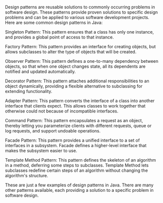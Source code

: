 Design patterns are reusable solutions to commonly occurring problems in software design. These patterns provide proven solutions to specific design problems and can be applied to various software development projects. Here are some common design patterns in Java:

Singleton Pattern: This pattern ensures that a class has only one instance, and provides a global point of access to that instance.

Factory Pattern: This pattern provides an interface for creating objects, but allows subclasses to alter the type of objects that will be created.

Observer Pattern: This pattern defines a one-to-many dependency between objects, so that when one object changes state, all its dependents are notified and updated automatically.

Decorator Pattern: This pattern attaches additional responsibilities to an object dynamically, providing a flexible alternative to subclassing for extending functionality.

Adapter Pattern: This pattern converts the interface of a class into another interface that clients expect. This allows classes to work together that otherwise could not because of incompatible interfaces.

Command Pattern: This pattern encapsulates a request as an object, thereby letting you parameterize clients with different requests, queue or log requests, and support undoable operations.

Facade Pattern: This pattern provides a unified interface to a set of interfaces in a subsystem. Facade defines a higher-level interface that makes the subsystem easier to use.

Template Method Pattern: This pattern defines the skeleton of an algorithm in a method, deferring some steps to subclasses. Template Method lets subclasses redefine certain steps of an algorithm without changing the algorithm's structure.

These are just a few examples of design patterns in Java. There are many other patterns available, each providing a solution to a specific problem in software design.



